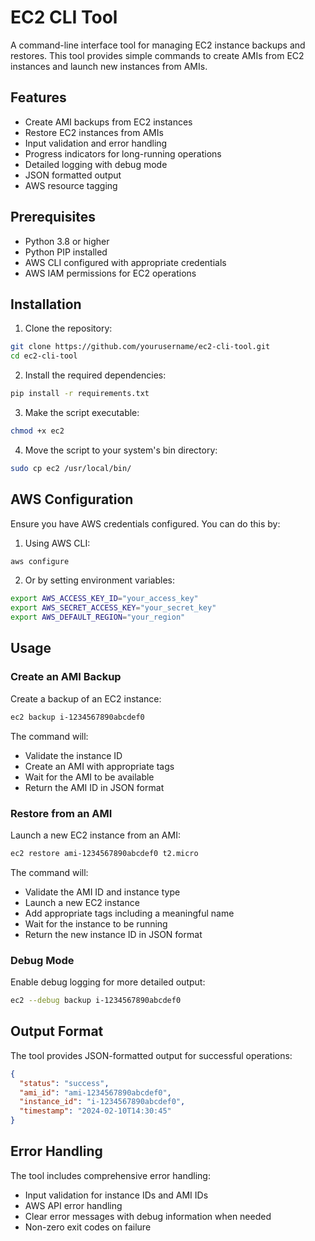 # EC2 CLI Tool

A command-line interface tool for managing EC2 instance backups and restores. This tool provides simple commands to create AMIs from EC2 instances and launch new instances from AMIs.

## Features

- Create AMI backups from EC2 instances
- Restore EC2 instances from AMIs
- Input validation and error handling
- Progress indicators for long-running operations
- Detailed logging with debug mode
- JSON formatted output
- AWS resource tagging

## Prerequisites

- Python 3.8 or higher
- Python PIP installed
- AWS CLI configured with appropriate credentials
- AWS IAM permissions for EC2 operations

## Installation

1. Clone the repository:
```bash
git clone https://github.com/yourusername/ec2-cli-tool.git
cd ec2-cli-tool
```

2. Install the required dependencies:
```bash
pip install -r requirements.txt
```

3. Make the script executable:
```bash
chmod +x ec2
```

4. Move the script to your system's bin directory:
```bash
sudo cp ec2 /usr/local/bin/
```

## AWS Configuration

Ensure you have AWS credentials configured. You can do this by:

1. Using AWS CLI:
```bash
aws configure
```

2. Or by setting environment variables:
```bash
export AWS_ACCESS_KEY_ID="your_access_key"
export AWS_SECRET_ACCESS_KEY="your_secret_key"
export AWS_DEFAULT_REGION="your_region"
```

## Usage

### Create an AMI Backup

Create a backup of an EC2 instance:
```bash
ec2 backup i-1234567890abcdef0
```

The command will:
- Validate the instance ID
- Create an AMI with appropriate tags
- Wait for the AMI to be available
- Return the AMI ID in JSON format

### Restore from an AMI

Launch a new EC2 instance from an AMI:
```bash
ec2 restore ami-1234567890abcdef0 t2.micro
```

The command will:
- Validate the AMI ID and instance type
- Launch a new EC2 instance
- Add appropriate tags including a meaningful name
- Wait for the instance to be running
- Return the new instance ID in JSON format

### Debug Mode

Enable debug logging for more detailed output:
```bash
ec2 --debug backup i-1234567890abcdef0
```

## Output Format

The tool provides JSON-formatted output for successful operations:

```json
{
  "status": "success",
  "ami_id": "ami-1234567890abcdef0",
  "instance_id": "i-1234567890abcdef0",
  "timestamp": "2024-02-10T14:30:45"
}
```

## Error Handling

The tool includes comprehensive error handling:
- Input validation for instance IDs and AMI IDs
- AWS API error handling
- Clear error messages with debug information when needed
- Non-zero exit codes on failure
